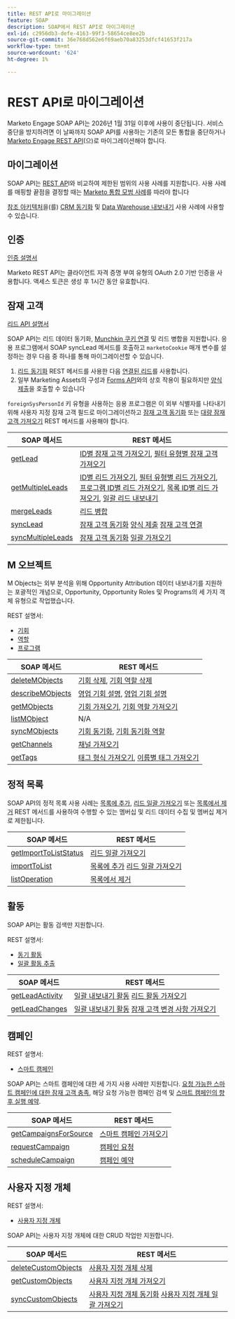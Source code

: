 ```yaml
---
title: REST API로 마이그레이션
feature: SOAP
description: SOAP에서 REST API로 마이그레이션
exl-id: c2956db3-defe-4163-99f3-58654ce8ee2b
source-git-commit: 36e768d562e6f69aeb70a83253dfcf41653f217a
workflow-type: tm+mt
source-wordcount: '624'
ht-degree: 1%

---
```


# REST API로 마이그레이션

Marketo Engage SOAP API는 2026년 1월 31일 이후에 사용이 중단됩니다. 서비스 중단을 방지하려면 이 날짜까지 SOAP API를 사용하는 기존의 모든 통합을 중단하거나 [Marketo Engage REST API](https://experienceleague.adobe.com/ko/docs/marketo-developer/marketo/rest/rest-api)&#x200B;(으)로 마이그레이션해야 합니다.

## 마이그레이션

SOAP API는 [REST AP](https://experienceleague.adobe.com/ko/docs/marketo-developer/marketo/rest/rest-api)I와 비교하여 제한된 범위의 사용 사례를 지원합니다. 사용 사례를 매핑할 끝점을 결정할 때는 [Marketo 통합 모범 사례](https://experienceleague.adobe.com/ko/docs/marketo-developer/marketo/rest/marketo-integration-best-practices)를 따라야 합니다

[참조 아키텍처](https://experienceleague.adobe.com/ko/docs/marketo-developer/marketo/rest/reference-architectures)을(를) [CRM 동기화](https://experienceleague.adobe.com/docs/marketo-developer/assets/sync-architecture-whitepaper.pdf?lang=ko) 및 [Data Warehouse 내보내기](https://experienceleague.adobe.com/docs/marketo-developer/assets/reference_architecture.pdf?lang=ko) 사용 사례에 사용할 수 있습니다.

## 인증

[인증 설명서](https://experienceleague.adobe.com/ko/docs/marketo-developer/marketo/rest/authentication)

Marketo REST API는 클라이언트 자격 증명 부여 유형의 OAuth 2.0 기반 인증을 사용합니다. 액세스 토큰은 생성 후 1시간 동안 유효합니다.

## 잠재 고객

[리드 API 설명서](https://experienceleague.adobe.com/ko/docs/marketo-developer/marketo/rest/lead-database/leads)

SOAP API는 리드 데이터 동기화, [Munchkin 쿠키 연결](https://experienceleague.adobe.com/ko/docs/marketo-developer/marketo/javascriptapi/leadtracking/lead-tracking) 및 리드 병합을 지원합니다. 응용 프로그램에서 SOAP syncLead 메서드를 호출하고 `marketoCookie` 매개 변수를 설정하는 경우 다음 중 하나를 통해 마이그레이션할 수 있습니다.

1. [리드 동기화](https://developer.adobe.com/marketo-apis/api/mapi/#operation/syncLeadUsingPOST) REST 메서드를 사용한 다음 [연결된 리드](https://developer.adobe.com/marketo-apis/api/mapi/#operation/associateLeadUsingPOST)를 사용합니다.
2. 일부 Marketing Assets의 구성과 [Forms API](https://experienceleague.adobe.com/ko/docs/marketo-developer/marketo/rest/lead-database/leads)와의 상호 작용이 필요하지만 [양식 제출](https://experienceleague.adobe.com/ko/docs/marketo-developer/marketo/rest/assets/forms)을 호출할 수 있습니다

`foreignSysPersonId` 키 유형을 사용하는 응용 프로그램은 이 외부 식별자를 나타내기 위해 사용자 지정 잠재 고객 필드로 마이그레이션하고 [잠재 고객 동기화](https://experienceleague.adobe.com/ko/docs/marketo-developer/marketo/rest/lead-database/leads#create-and-update) 또는 [대량 잠재 고객 가져오기](https://experienceleague.adobe.com/ko/docs/marketo-developer/marketo/rest/bulk-import/bulk-lead-import) REST 메서드를 사용해야 합니다.

| SOAP 메서드 | REST 메서드 |
| --- | --- |
| [getLead](https://experienceleague.adobe.com/ko/docs/marketo-developer/marketo/soap/leads/getlead) | [ID별 잠재 고객 가져오기](https://developer.adobe.com/marketo-apis/api/mapi/#operation/getLeadByIdUsingGET), [필터 유형별 잠재 고객 가져오기](https://developer.adobe.com/marketo-apis/api/mapi/#operation/getLeadsByFilterUsingGET) |
| [getMultipleLeads](https://experienceleague.adobe.com/ko/docs/marketo-developer/marketo/soap/leads/getmultipleleads) | [ID별 리드 가져오기](https://developer.adobe.com/marketo-apis/api/mapi/#operation/getLeadByIdUsingGET), [필터 유형별 리드 가져오기](https://developer.adobe.com/marketo-apis/api/mapi/#operation/getLeadsByFilterUsingGET), [프로그램 ID별 리드 가져오기](https://developer.adobe.com/marketo-apis/api/mapi/#operation/getLeadsByProgramIdUsingGET), [목록 ID별 리드 가져오기](https://developer.adobe.com/marketo-apis/api/mapi/#operation/getLeadsByListIdUsingGET), [일괄 리드 내보내기](https://developer.adobe.com/marketo-apis/api/mapi/#tag/Bulk-Export-Leads) |
| [mergeLeads](https://experienceleague.adobe.com/ko/docs/marketo-developer/marketo/soap/leads/mergeleads) | [리드 병합](https://developer.adobe.com/marketo-apis/api/mapi/#operation/mergeLeadsUsingPOST) |
| [syncLead](https://experienceleague.adobe.com/ko/docs/marketo-developer/marketo/soap/leads/synclead) | [잠재 고객 동기화](https://developer.adobe.com/marketo-apis/api/mapi/#operation/syncLeadUsingPOST) [양식 제출](https://developer.adobe.com/marketo-apis/api/mapi/#operation/SubmitFormUsingPOST) [잠재 고객 연결](https://developer.adobe.com/marketo-apis/api/mapi/#operation/associateLeadUsingPOST) |
| [syncMultipleLeads](https://experienceleague.adobe.com/ko/docs/marketo-developer/marketo/soap/leads/syncmultipleleads) | [잠재 고객 동기화](https://developer.adobe.com/marketo-apis/api/mapi/#operation/syncLeadUsingPOST) [일괄 가져오기](https://developer.adobe.com/marketo-apis/api/mapi/#tag/Bulk-Import-Leads) |

## M 오브젝트

M Objects는 외부 분석을 위해 Opportunity Attribution 데이터 내보내기를 지원하는 포괄적인 개념으로, Opportunity, Opportunity Roles 및 Programs의 세 가지 객체 유형으로 작업했습니다.

REST 설명서:

- [기회](https://experienceleague.adobe.com/ko/docs/marketo-developer/marketo/rest/lead-database/opportunities)
- [역할](https://experienceleague.adobe.com/ko/docs/marketo-developer/marketo/rest/lead-database/opportunity-roles)
- [프로그램](https://experienceleague.adobe.com/ko/docs/marketo-developer/marketo/rest/assets/programs)

| SOAP 메서드 | REST 메서드 |
| --- | --- |
| [deleteMObjects](https://experienceleague.adobe.com/ko/docs/marketo-developer/marketo/soap/marketo-objects/deletemobjects) | [기회 삭제](https://developer.adobe.com/marketo-apis/api/mapi/#operation/deleteOpportunitiesUsingPOST), [기회 역할 삭제](https://developer.adobe.com/marketo-apis/api/mapi/#operation/deleteOpportunityRolesUsingPOST) |
| [describeMObjects](https://experienceleague.adobe.com/ko/docs/marketo-developer/marketo/soap/marketo-objects/describemobject) | [영업 기회 설명](https://developer.adobe.com/marketo-apis/api/mapi/#operation/describeUsingGET_4), [영업 기회 설명](https://developer.adobe.com/marketo-apis/api/mapi/#operation/describeOpportunityRoleUsingGET) |
| [getMObjects](https://experienceleague.adobe.com/ko/docs/marketo-developer/marketo/soap/marketo-objects/getmobjects) | [기회 가져오기](https://developer.adobe.com/marketo-apis/api/mapi/#operation/getOpportunitiesUsingGET), [기회 역할 가져오기](https://developer.adobe.com/marketo-apis/api/mapi/#operation/describeOpportunityRoleUsingGET) |
| [listMObject](https://experienceleague.adobe.com/ko/docs/marketo-developer/marketo/soap/marketo-objects/listmobjects) | N/A |
| [syncMObjects](https://experienceleague.adobe.com/ko/docs/marketo-developer/marketo/soap/marketo-objects/syncmobjects) | [기회 동기화](https://developer.adobe.com/marketo-apis/api/mapi/#operation/syncOpportunitiesUsingPOST), [기회 동기화 역할](https://developer.adobe.com/marketo-apis/api/mapi/#operation/syncOpportunityRolesUsingPOST) |
| [getChannels](https://experienceleague.adobe.com/ko/docs/marketo-developer/marketo/soap/programs/getchannels) | [채널 가져오기](https://developer.adobe.com/marketo-apis/api/asset/#operation/getAllChannelsUsingGET) |
| [getTags](https://experienceleague.adobe.com/ko/docs/marketo-developer/marketo/soap/programs/gettags) | [태그 형식 가져오기](https://developer.adobe.com/marketo-apis/api/asset/#operation/getTagTypesUsingGET), [이름별 태그 가져오기](https://developer.adobe.com/marketo-apis/api/asset/#operation/getTagByNameUsingGET) |

## 정적 목록

SOAP API의 정적 목록 사용 사례는 [목록에 추가](https://developer.adobe.com/marketo-apis/api/mapi/#operation/addLeadsToListUsingPOST), [리드 일괄 가져오기](https://experienceleague.adobe.com/ko/docs/marketo-developer/marketo/rest/bulk-import/bulk-lead-import) 또는 [목록에서 제거](https://developer.adobe.com/marketo-apis/api/mapi/#operation/removeLeadsFromListUsingDELETE) REST 메서드를 사용하여 수행할 수 있는 멤버십 및 리드 데이터 수집 및 멤버십 제거로 제한됩니다.

| SOAP 메서드 | REST 메서드 |
| --- | --- |
| [getImportToListStatus](https://experienceleague.adobe.com/ko/docs/marketo-developer/marketo/soap/static-lists/getimporttoliststatus) | [리드 일괄 가져오기](https://developer.adobe.com/marketo-apis/api/mapi/#tag/Bulk-Import-Leads) |
| [importToList](https://experienceleague.adobe.com/ko/docs/marketo-developer/marketo/soap/static-lists/importtolist) | [목록에 추가](https://developer.adobe.com/marketo-apis/api/mapi/#operation/addLeadsToListUsingPOST) [리드 일괄 가져오기](https://developer.adobe.com/marketo-apis/api/mapi/#tag/Bulk-Import-Leads) |
| [listOperation](https://experienceleague.adobe.com/ko/docs/marketo-developer/marketo/soap/static-lists/listoperation) | [목록에서 제거](https://developer.adobe.com/marketo-apis/api/mapi/#operation/removeLeadsFromListUsingDELETE) |

## 활동

SOAP API는 활동 검색만 지원합니다.

REST 설명서:

- [동기 활동](https://experienceleague.adobe.com/ko/docs/marketo-developer/marketo/rest/lead-database/activities)
- [일괄 활동 추출](https://experienceleague.adobe.com/ko/docs/marketo-developer/marketo/rest/bulk-extract/bulk-activity-extract)

| SOAP 메서드 | REST 메서드 |
| --- | --- |
| [getLeadActivity](https://experienceleague.adobe.com/ko/docs/marketo-developer/marketo/soap/activities/getleadactivity) | [일괄 내보내기 활동](https://developer.adobe.com/marketo-apis/api/mapi/#tag/Bulk-Export-Activities) [리드 활동 가져오기](https://developer.adobe.com/marketo-apis/api/mapi/#operation/getLeadActivitiesUsingGET) |
| [getLeadChanges](https://experienceleague.adobe.com/ko/docs/marketo-developer/marketo/soap/activities/getleadchanges) | [일괄 내보내기 활동](https://developer.adobe.com/marketo-apis/api/mapi/#tag/Bulk-Export-Activities) [잠재 고객 변경 사항 가져오기](https://developer.adobe.com/marketo-apis/api/mapi/#operation/getLeadChangesUsingGET) |

## 캠페인

REST 설명서:

- [스마트 캠페인](https://experienceleague.adobe.com/ko/docs/marketo-developer/marketo/rest/assets/smart-campaigns)

SOAP API는 스마트 캠페인에 대한 세 가지 사용 사례만 지원합니다. [요청 가능한 스마트 캠페인에 대한 잠재 고객 충족](https://experienceleague.adobe.com/ko/docs/marketo-developer/marketo/rest/assets/smart-campaigns#trigger), 해당 요청 가능한 캠페인 검색 및 [스마트 캠페인의 향후 실행 예약](https://experienceleague.adobe.com/ko/docs/marketo-developer/marketo/rest/assets/smart-campaigns#schedule).

| SOAP 메서드 | REST 메서드 |
| --- | --- |
| [getCampaignsForSource](https://experienceleague.adobe.com/ko/docs/marketo-developer/marketo/soap/campaigns/getcampaignsforsource) | [스마트 캠페인 가져오기](https://developer.adobe.com/marketo-apis/api/asset/#operation/getAllSmartCampaignsGET) |
| [requestCampaign](https://experienceleague.adobe.com/ko/docs/marketo-developer/marketo/soap/campaigns/requestcampaign) | [캠페인 요청](https://developer.adobe.com/marketo-apis/api/mapi/#operation/triggerCampaignUsingPOST) |
| [scheduleCampaign](https://experienceleague.adobe.com/ko/docs/marketo-developer/marketo/soap/campaigns/schedulecampaign) | [캠페인 예약](https://developer.adobe.com/marketo-apis/api/mapi/#operation/scheduleCampaignUsingPOST) |

## 사용자 지정 개체

REST 설명서:

- [사용자 지정 개체](https://experienceleague.adobe.com/ko/docs/marketo-developer/marketo/rest/lead-database/custom-objects)

SOAP API는 사용자 지정 개체에 대한 CRUD 작업만 지원합니다.

| SOAP 메서드 | REST 메서드 |
| --- | --- |
| [deleteCustomObjects](https://experienceleague.adobe.com/ko/docs/marketo-developer/marketo/soap/custom-objects/deletecustomobjects) | [사용자 지정 개체 삭제](https://developer.adobe.com/marketo-apis/api/mapi/#operation/deleteCustomObjectsUsingPOST) |
| [getCustomObjects](https://experienceleague.adobe.com/ko/docs/marketo-developer/marketo/soap/custom-objects/getcustomobjects) | [사용자 지정 개체 가져오기](https://developer.adobe.com/marketo-apis/api/mapi/#operation/getCustomObjectsUsingGET) |
| [syncCustomObjects](https://experienceleague.adobe.com/ko/docs/marketo-developer/marketo/soap/custom-objects/synccustomobjects) | [사용자 지정 개체 동기화](https://developer.adobe.com/marketo-apis/api/mapi/#operation/syncCustomObjectsUsingPOST) [사용자 지정 개체 일괄 가져오기](https://experienceleague.adobe.com/ko/docs/marketo-developer/marketo/rest/bulk-import/bulk-custom-object-import) |

